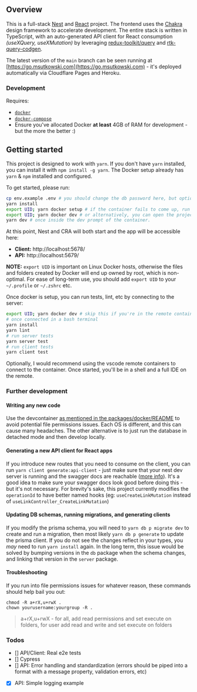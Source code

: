 ## Overview

This is a full-stack [Nest](https://nestjs.com/) and
[React](https://reactjs.org/) project. The frontend uses the
[Chakra](https://chakra-ui.com/) design framework to accelerate development. The
entire stack is written in TypeScript, with an auto-generated API client for
React consumption _(useXQuery, useXMutation)_ by leveraging
[redux-toolkit/query](https://redux-toolkit.js.org/rtk-query/overview) and
[rtk-query-codgen](https://github.com/rtk-incubator/rtk-query-codegen).

The latest version of the `main` branch can be seen running at
[https://go.msutkowski.com](https://go.msutkowski.com) - it's deployed
automatically via Cloudflare Pages and Heroku.

### Development

Requires:

- [`docker`](https://docs.docker.com/install/)
- [`docker-compose`](https://docs.docker.com/compose/install/)
- Ensure you've allocated Docker **at least** 4GB of RAM for development - but
  the more the better :)

## Getting started

This project is designed to work with `yarn`. If you don't have `yarn`
installed, you can install it with `npm install -g yarn`. The Docker setup
already has `yarn` & `npm` installed and configured.

To get started, please run:

```sh
cp env.example .env # you should change the db password here, but optional as we're in a no-risk temporary container
yarn install
export UID; yarn docker setup # if the container fails to come up, run `export UID; yarn docker up`, then rerun setup
export UID; yarn docker dev # or alternatively, you can open the project in vscode and connect to the remote container at this point. See more info below
yarn dev # once inside the dev prompt of the container.
```

At this point, Nest and CRA will both start and the app will be accessible here:

- **Client:** http://localhost:5678/
- **API:** http://localhost:5679/

**NOTE:** `export UID` is important on Linux Docker hosts, otherwise the files
and folders created by Docker will end up owned by root, which is non-optimal.
For ease of long-term use, you should add `export UID` to your `~/.profile` or
`~/.zshrc` etc.

Once docker is setup, you can run tests, lint, etc by connecting to the server:

```sh
export UID; yarn docker dev # skip this if you're in the remote container
# once connected in a bash terminal
yarn install
yarn lint
# run server tests
yarn server test
# run client tests
yarn client test
```

Optionally, I would recommend using the vscode remote containers to connect to
the container. Once started, you'll be in a shell and a full IDE on the remote.

### Further development

#### Writing any new code

Use the devcontainer
[as mentioned in the packages/docker/README](./packages/docker/README.md) to
avoid potential file permissions issues. Each OS is different, and this can
cause many headaches. The other alternative is to just run the database in
detached mode and then develop locally.

#### Generating a new API client for React apps

If you introduce new routes that you need to consume on the client, you can run
`yarn client generate:api-client` - just make sure that your nest dev server is
running and the swagger docs are reachable
([more info](./packages/server/README.md#swagger)). It's a good idea to make
sure your swagger docs look good before doing this - but it's not necessary. For
brevity's sake, this project currently modifies the `operationId` to have better
named hooks (eg: `useCreateLinkMutation` instead of
`useLinkController_CreateLinkMutation`)

#### Updating DB schemas, running migrations, and generating clients

If you modify the prisma schema, you will need to `yarn db p migrate dev` to
create and run a migration, then most likely `yarn db p generate` to update the
prisma client. If you do not see the changes reflect in your types, you _may_
need to run `yarn install` again. In the long term, this issue would be solved
by bumping versions in the `db` package when the schema changes, and linking
that version in the `server` package.

#### Troubleshooting

If you run into file permissions issues for whatever reason, these commands
should help bail you out:

```
chmod -R a+rX,u+rwX .
chown yourusername:yourgroup -R .
```

> a+rX,u+rwX - for all, add read permissions and set execute on folders, for
> user add read and write and set execute on folders

### Todos

- [] API/Client: Real e2e tests
- [] Cypress
- [] API: Error handling and standardization (errors should be piped into a
  format with a message property, validation errors, etc)
- [x] API: Simple logging example
